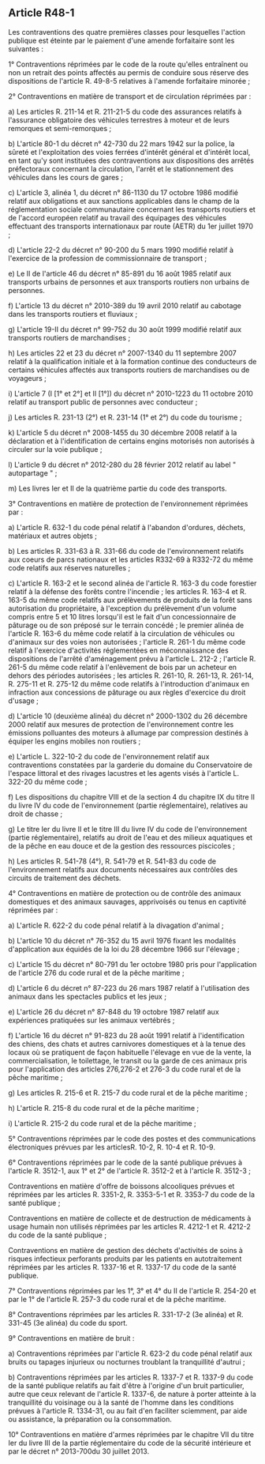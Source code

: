 Article R48-1
----
Les contraventions des quatre premières classes pour lesquelles l'action
publique est éteinte par le paiement d'une amende forfaitaire sont les suivantes
:

1° Contraventions réprimées par le code de la route qu'elles entraînent ou non
un retrait des points affectés au permis de conduire sous réserve des
dispositions de l'article R. 49-8-5 relatives à l'amende forfaitaire minorée ;

2° Contraventions en matière de transport et de circulation réprimées par :

a) Les articles R. 211-14 et R. 211-21-5 du code des assurances relatifs à
l'assurance obligatoire des véhicules terrestres à moteur et de leurs remorques
et semi-remorques ;

b) L'article 80-1 du décret n° 42-730 du 22 mars 1942 sur la police, la sûreté
et l'exploitation des voies ferrées d'intérêt général et d'intérêt local, en
tant qu'y sont instituées des contraventions aux dispositions des arrêtés
préfectoraux concernant la circulation, l'arrêt et le stationnement des
véhicules dans les cours de gares ;

c) L'article 3, alinéa 1, du décret n° 86-1130 du 17 octobre 1986 modifié
relatif aux obligations et aux sanctions applicables dans le champ de la
réglementation sociale communautaire concernant les transports routiers et de
l'accord européen relatif au travail des équipages des véhicules effectuant des
transports internationaux par route (AETR) du 1er juillet 1970 ;

d) L'article 22-2 du décret n° 90-200 du 5 mars 1990 modifié relatif à
l'exercice de la profession de commissionnaire de transport ;

e) Le II de l'article 46 du décret n° 85-891 du 16 août 1985 relatif aux
transports urbains de personnes et aux transports routiers non urbains de
personnes.

f) L'article 13 du décret n° 2010-389 du 19 avril 2010 relatif au cabotage dans
les transports routiers et fluviaux ;

g) L'article 19-II du décret n° 99-752 du 30 août 1999 modifié relatif aux
transports routiers de marchandises ;

h) Les articles 22 et 23 du décret n° 2007-1340 du 11 septembre 2007 relatif à
la qualification initiale et à la formation continue des conducteurs de certains
véhicules affectés aux transports routiers de marchandises ou de voyageurs ;

i) L'article 7 (I [1° et 2°] et II [1°]) du décret n° 2010-1223 du 11 octobre
2010 relatif au transport public de personnes avec conducteur ;

j) Les articles R. 231-13 (2°) et R. 231-14 (1° et 2°) du code du tourisme ;

k) L'article 5 du décret n° 2008-1455 du 30 décembre 2008 relatif à la
déclaration et à l'identification de certains engins motorisés non autorisés à
circuler sur la voie publique ;

l) L'article 9 du décret n° 2012-280 du 28 février 2012 relatif au label "
autopartage " ;

m) Les livres Ier et II de la quatrième partie du code des transports.

3° Contraventions en matière de protection de l'environnement réprimées par :

a) L'article R. 632-1 du code pénal relatif à l'abandon d'ordures, déchets,
matériaux et autres objets ;

b) Les articles R. 331-63 à R. 331-66 du code de l'environnement relatifs aux
coeurs de parcs nationaux et les articles R332-69 à R332-72 du même code
relatifs aux réserves naturelles ;

c) L'article R. 163-2 et le second alinéa de l'article R. 163-3 du code
forestier relatif à la défense des forêts contre l'incendie ; les articles R.
163-4 et R. 163-5 du même code relatifs aux prélèvements de produits de la forêt
sans autorisation du propriétaire, à l'exception du prélèvement d'un volume
compris entre 5 et 10 litres lorsqu'il est le fait d'un concessionnaire de
pâturage ou de son préposé sur le terrain concédé ; le premier alinéa de
l'article R. 163-6 du même code relatif à la circulation de véhicules ou
d'animaux sur des voies non autorisées ; l'article R. 261-1 du même code relatif
à l'exercice d'activités réglementées en méconnaissance des dispositions de
l'arrêté d'aménagement prévu à l'article L. 212-2 ; l'article R. 261-5 du même
code relatif à l'enlèvement de bois par un acheteur en dehors des périodes
autorisées ; les articles R. 261-10, R. 261-13, R. 261-14, R. 275-11 et R.
275-12 du même code relatifs à l'introduction d'animaux en infraction aux
concessions de pâturage ou aux règles d'exercice du droit d'usage ;

d) L'article 10 (deuxième alinéa) du décret n° 2000-1302 du 26 décembre 2000
relatif aux mesures de protection de l'environnement contre les émissions
polluantes des moteurs à allumage par compression destinés à équiper les engins
mobiles non routiers ;

e) L'article L. 322-10-2 du code de l'environnement relatif aux contraventions
constatées par la garderie du domaine du Conservatoire de l'espace littoral et
des rivages lacustres et les agents visés à l'article L. 322-20 du même code ;

f) Les dispositions du chapitre VIII et de la section 4 du chapitre IX du titre
II du livre IV du code de l'environnement (partie réglementaire), relatives au
droit de chasse ;

g) Le titre Ier du livre II et le titre III du livre IV du code de
l'environnement (partie réglementaire), relatifs au droit de l'eau et des
milieux aquatiques et de la pêche en eau douce et de la gestion des ressources
piscicoles ;

h) Les articles R. 541-78 (4°), R. 541-79 et R. 541-83 du code de
l'environnement relatifs aux documents nécessaires aux contrôles des circuits de
traitement des déchets.

4° Contraventions en matière de protection ou de contrôle des animaux
domestiques et des animaux sauvages, apprivoisés ou tenus en captivité réprimées
par :

a) L'article R. 622-2 du code pénal relatif à la divagation d'animal ;

b) L'article 10 du décret n° 76-352 du 15 avril 1976 fixant les modalités
d'application aux équidés de la loi du 28 décembre 1966 sur l'élevage ;

c) L'article 15 du décret n° 80-791 du 1er octobre 1980 pris pour l'application
de l'article 276 du code rural et de la pêche maritime ;

d) L'article 6 du décret n° 87-223 du 26 mars 1987 relatif à l'utilisation des
animaux dans les spectacles publics et les jeux ;

e) L'article 26 du décret n° 87-848 du 19 octobre 1987 relatif aux expériences
pratiquées sur les animaux vertébrés ;

f) L'article 16 du décret n° 91-823 du 28 août 1991 relatif à l'identification
des chiens, des chats et autres carnivores domestiques et à la tenue des locaux
où se pratiquent de façon habituelle l'élevage en vue de la vente, la
commercialisation, le toilettage, le transit ou la garde de ces animaux pris
pour l'application des articles 276,276-2 et 276-3 du code rural et de la pêche
maritime ;

g) Les articles R. 215-6 et R. 215-7 du code rural et de la pêche maritime ;

h) L'article R. 215-8 du code rural et de la pêche maritime ;

i) L'article R. 215-2 du code rural et de la pêche maritime ;

5° Contraventions réprimées par le code des postes et des communications
électroniques prévues par les articlesR. 10-2, R. 10-4 et R. 10-9.

6° Contraventions réprimées par le code de la santé publique prévues à l'article
R. 3512-1, aux 1° et 2° de l'article R. 3512-2 et à l'article R. 3512-3 ;

Contraventions en matière d'offre de boissons alcooliques prévues et réprimées
par les articles R. 3351-2, R. 3353-5-1 et R. 3353-7 du code de la santé
publique ;

Contraventions en matière de collecte et de destruction de médicaments à usage
humain non utilisés réprimées par les articles R. 4212-1 et R. 4212-2 du code de
la santé publique ;

Contraventions en matière de gestion des déchets d'activités de soins à risques
infectieux perforants produits par les patients en autotraitement réprimées par
les articles R. 1337-16 et R. 1337-17 du code de la santé publique.

7° Contraventions réprimées par les 1°, 3° et 4° du II de l'article R. 254-20 et
par le 1° de l'article R. 257-3 du code rural et de la pêche maritime.

8° Contraventions réprimées par les articles R. 331-17-2 (3e alinéa) et R.
331-45 (3e alinéa) du code du sport.

9° Contraventions en matière de bruit :

a) Contraventions réprimées par l'article R. 623-2 du code pénal relatif aux
bruits ou tapages injurieux ou nocturnes troublant la tranquillité d'autrui ;

b) Contraventions réprimées par les articles R. 1337-7 et R. 1337-9 du code de
la santé publique relatifs au fait d'être à l'origine d'un bruit particulier,
autre que ceux relevant de l'article R. 1337-6, de nature à porter atteinte à la
tranquillité du voisinage ou à la santé de l'homme dans les conditions prévues à
l'article R. 1334-31, ou au fait d'en faciliter sciemment, par aide ou
assistance, la préparation ou la consommation.

10° Contraventions en matière d'armes réprimées par le chapitre VII du titre Ier
du livre III de la partie réglementaire du code de la sécurité intérieure et par
le décret n° 2013-700du 30 juillet 2013.

